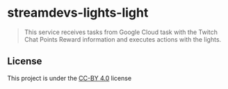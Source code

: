 # streamdevs-lights-light

> This service receives tasks from Google Cloud task with the Twitch Chat Points Reward information and executes actions with the lights.

## License

This project is under the [CC-BY 4.0](https://creativecommons.org/licenses/by/4.0/) license
